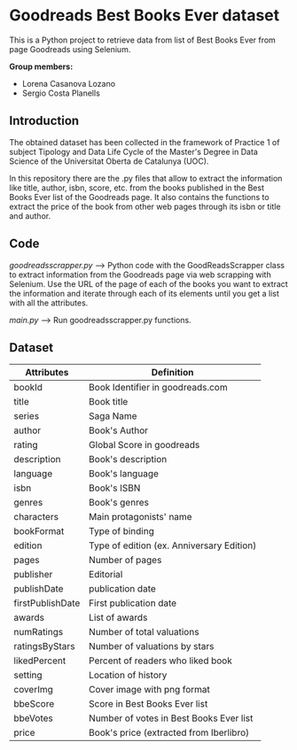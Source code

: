 # Goodreads Best Books Ever dataset

This is a Python project to retrieve data from list of Best Books Ever from page Goodreads using Selenium. 

**Group members:**
* Lorena Casanova Lozano
* Sergio Costa Planells

## Introduction

The obtained dataset has been collected in the framework of Practice 1 of subject Tipology and Data Life Cycle of the Master's Degree in Data Science of the Universitat Oberta de Catalunya (UOC). 

In this repository there are the .py files that allow to extract the information like title, author, isbn, score, etc. from the books published in the Best Books Ever list of the Goodreads page. It also contains the functions to extract the price of the book from other web pages through its isbn or title and author. 

## Code

*goodreadsscrapper.py* --> Python code with the GoodReadsScrapper class to extract information from the Goodreads page via web scrapping with Selenium. Use the URL of the page of each of the books you want to extract the information and iterate through each of its elements until you get a list with all the attributes.

*main.py* --> Run goodreadsscrapper.py functions.


## Dataset 

| Attributes  | Definition |
| ------------- | ------------- |
| bookId  | Book Identifier in goodreads.com  |
| title  | Book title |
| series | Saga Name |
| author | Book's Author |
| rating | Global Score in goodreads |
| description | Book's description |
| language | Book's language |
| isbn | Book's ISBN |
| genres | Book's genres |
| characters | Main protagonists' name |
| bookFormat | Type of binding |
| edition | Type of edition (ex. Anniversary Edition) |
| pages | Number of pages |
| publisher | Editorial |
| publishDate | publication date |
| firstPublishDate | First publication date |
| awards | List of awards |
| numRatings | Number of total valuations |
| ratingsByStars | Number of valuations by stars |
| likedPercent | Percent of readers who liked book |
| setting | Location of history |
| coverImg | Cover image with png format |
| bbeScore | Score in Best Books Ever list |    
| bbeVotes | Number of votes in Best Books Ever list |
| price | Book's price (extracted from Iberlibro) |

